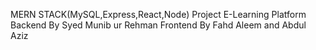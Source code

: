 MERN STACK(MySQL,Express,React,Node) Project 
E-Learning Platform
Backend By Syed Munib ur Rehman
Frontend By Fahd Aleem and Abdul Aziz
